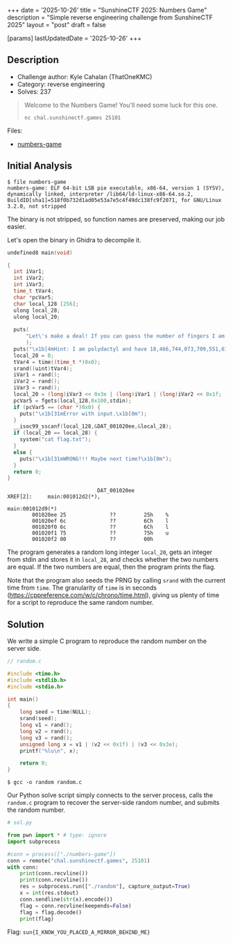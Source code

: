 +++
date = '2025-10-26'
title = "SunshineCTF 2025: Numbers Game"
description = "Simple reverse engineering challenge from SunshineCTF 2025"
layout = "post"
draft = false

[params]
lastUpdatedDate = '2025-10-26'
+++

## Description

* Challenge author: Kyle Cahalan (ThatOneKMC)
* Category: reverse engineering
* Solves: 237

> Welcome to the Numbers Game! You'll need some luck for this one.
>
> `nc chal.sunshinectf.games 25101`

Files:
* [numbers-game](/sunshine2025/numbers-game)

## Initial Analysis

```
$ file numbers-game
numbers-game: ELF 64-bit LSB pie executable, x86-64, version 1 (SYSV), dynamically linked, interpreter /lib64/ld-linux-x86-64.so.2, BuildID[sha1]=518f0b732d1ad05e53a7e5c4f49dc138fc9f2071, for GNU/Linux 3.2.0, not stripped
```

The binary is not stripped, so function names are preserved, making our job easier.

Let's open the binary in Ghidra to decompile it.

```c
undefined8 main(void)

{
  int iVar1;
  int iVar2;
  int iVar3;
  time_t tVar4;
  char *pcVar5;
  char local_128 [256];
  ulong local_28;
  ulong local_20;
  
  puts(
      "Let\'s make a deal! If you can guess the number of fingers I am holding up behind my back, I\ 'll let you have my flag.\x1b[0m"
      );
  puts("\x1b[4mHint: I am polydactyl and have 18,466,744,073,709,551,615 fingers.\x1b[0m");
  local_20 = 0;
  tVar4 = time((time_t *)0x0);
  srand((uint)tVar4);
  iVar1 = rand();
  iVar2 = rand();
  iVar3 = rand();
  local_20 = (long)iVar3 << 0x3e | (long)iVar1 | (long)iVar2 << 0x1f;
  pcVar5 = fgets(local_128,0x100,stdin);
  if (pcVar5 == (char *)0x0) {
    puts("\x1b[31mError with input.\x1b[0m");
  }
  __isoc99_sscanf(local_128,&DAT_001020ee,&local_28);
  if (local_20 == local_28) {
    system("cat flag.txt");
  }
  else {
    puts("\x1b[31mWRONG!!! Maybe next time?\x1b[0m");
  }
  return 0;
}
```

```
                             DAT_001020ee                                    XREF[2]:     main:001012d2(*), 
                                                                                          main:001012d9(*)  
        001020ee 25              ??         25h    %
        001020ef 6c              ??         6Ch    l
        001020f0 6c              ??         6Ch    l
        001020f1 75              ??         75h    u
        001020f2 00              ??         00h
```

The program generates a random long integer `local_20`, gets an integer from stdin and stores it in `local_28`, and checks whether the two numbers are equal. If the two numbers are equal, then the program prints the flag.

Note that the program also seeds the PRNG by calling `srand` with the current time from `time`. The granularity of `time` is in seconds (https://cppreference.com/w/c/chrono/time.html), giving us plenty of time for a script to reproduce the same random number.

## Solution

We write a simple C program to reproduce the random number on the server side.

```c
// random.c

#include <time.h>
#include <stdlib.h>
#include <stdio.h>

int main()
{
    long seed = time(NULL);
    srand(seed);
    long v1 = rand();
    long v2 = rand();
    long v3 = rand();
    unsigned long x = v1 | (v2 << 0x1f) | (v3 << 0x3e);
    printf("%lu\n", x);

    return 0;
}
```

```
$ gcc -o random random.c
```

Our Python solve script simply connects to the server process, calls the `random.c` program to recover the server-side random number, and submits the random number.

```py
# sol.py

from pwn import * # type: ignore
import subprocess

#conn = process(["./numbers-game"])
conn = remote("chal.sunshinectf.games", 25101)
with conn:
    print(conn.recvline())
    print(conn.recvline())
    res = subprocess.run(["./random"], capture_output=True)
    x = int(res.stdout)
    conn.sendline(str(x).encode())
    flag = conn.recvline(keepends=False)
    flag = flag.decode()
    print(flag)
```

Flag: `sun{I_KNOW_YOU_PLACED_A_MIRROR_BEHIND_ME}`
